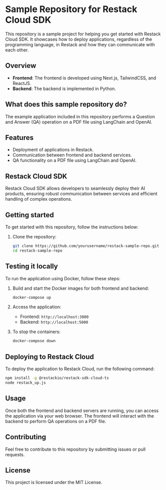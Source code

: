 # Sample Repository for Restack Cloud SDK

This repository is a sample project for helping you get started with Restack Cloud SDK. It showcases how to deploy applications, regardless of the programming language, in Restack and how they can communicate with each other.

## Overview

- **Frontend**: The frontend is developed using Next.js, TailwindCSS, and ReactJS.
- **Backend**: The backend is implemented in Python.

## What does this sample repository do?

The example application included in this repository performs a Question and Answer (QA) operation on a PDF file using LangChain and OpenAI.

## Features

- Deployment of applications in Restack.
- Communication between frontend and backend services.
- QA functionality on a PDF file using LangChain and OpenAI.

## Restack Cloud SDK

Restack Cloud SDK allows developers to seamlessly deploy their AI products, ensuring robust communication between services and efficient handling of complex operations.

## Getting started

To get started with this repository, follow the instructions below:

1. Clone the repository:

   ```bash
   git clone https://github.com/yourusername/restack-sample-repo.git
   cd restack-sample-repo
   ```

## Testing it locally

To run the application using Docker, follow these steps:

1. Build and start the Docker images for both frontend and backend:

   ```bash
   docker-compose up
   ```

2. Access the application:

   - Frontend: `http://localhost:3000`
   - Backend: `http://localhost:5000`

3. To stop the containers:

   ```bash
   docker-compose down
   ```

## Deploying to Restack Cloud

To deploy the application to Restack Cloud, run the following command:

```bash
npm install -g @restackio/restack-sdk-cloud-ts
node restack_up.js
```

## Usage

Once both the frontend and backend servers are running, you can access the application via your web browser. The frontend will interact with the backend to perform QA operations on a PDF file.

## Contributing

Feel free to contribute to this repository by submitting issues or pull requests.

## License

This project is licensed under the MIT License.

